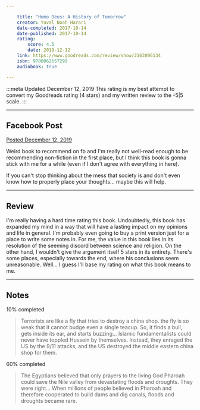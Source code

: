 ```yaml
---

    title: "Homo Deus: A History of Tomorrow"
    creator: Yuval Noah Harari
    date-completed: 2017-10-14
    date-published: 2017-10-14
    rating:
        score: 4.5
        date: 2019-12-12
    link: https://www.goodreads.com/review/show/2163006134
    isbn: 9780062657299
    audiobook: true

---
```


:::meta
<time datetime="2019-12-12">Updated December 12, 2019</time>
This rating is my best attempt to convert my Goodreads rating (4 stars) and my written review to the -5|5 scale.
:::

---

## Facebook Post
[<time datetime="2017-12-19T10:17:00">Posted December 12, 2019</time>](https://www.facebook.com/earljman/posts/1740410579305425)

Weird book to recommend on fb and I'm really not well-read enough to be recommending non-fiction in the first place, but I think this book is gonna stick with me for a while (even if I don't agree with everything in here).

If you can't stop thinking about the mess that society is and don't even know how to properly place your thoughts... maybe this will help.

---

## Review

I'm really having a hard time rating this book. Undoubtedly, this book has expanded my mind in a way that will have a lasting impact on my opinions and life in general. I'm probably even going to buy a print version just for a place to write some notes in. For me, the value in this book lies in its resolution of the seeming discord between science and religion. On the other hand, I wouldn't give the argument itself 5 stars in its entirety. There's some places, especially towards the end, where his conclusions seem unreasonable. Well... I guess I'll base my rating on what this book means to me.

---

## Notes

<time datetime="2017-10-14">10% completed</time> 
> Terrorists are like a fly that tries to destroy a china shop. the fly is so weak that it cannot budge even a single teacup. So, it finds a bull, gets inside its ear, and starts buzzing... Islamic fundamentalists could never have toppled Hussein by themselves. Instead, they enraged the US by the 9/11 attacks, and the US destroyed the middle eastern china shop for them.

<time datetime="2017-12-04">60% completed</time> 
> The Egyptians believed that only prayers to the living God Pharoah could save the Nile valley from devastating floods and droughts. They were right... When millions of people believed in Pharoah and therefore cooperated to build dams and dig canals, floods and droughts became rare.